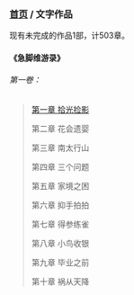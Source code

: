 ### [首页](https://github.com/snui/blog) / 文字作品

现有未完成的作品1部，计503章。

#### 《急脚维游录》

###### 第一卷：

> [第一章 拾光捡影](/wzzp/d1j/001.md)
>
> 第二章 花会遗婴
>
> 第三章 南太行山
>
> 第四章 三个问题
>
> 第五章 家境之困
>
> 第六章 抑手拍拍
>
> 第七章 得参练雀
>
> 第八章 小鸟收银
>
> 第九章 毕业之前
>
> 第十章 祸从天降

